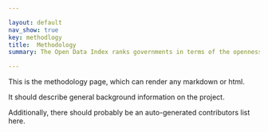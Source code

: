 ```yaml
---

layout: default
nav_show: true
key: methodlogy
title:  Methodology
summary: The Open Data Index ranks governments in terms of the openness of their data via a detailed and rigorous methodological process.

---
```


This is the methodology page, which can render any markdown or html. 

It should describe general background information on the project.

Additionally, there should probably be an auto-generated contributors list here.
